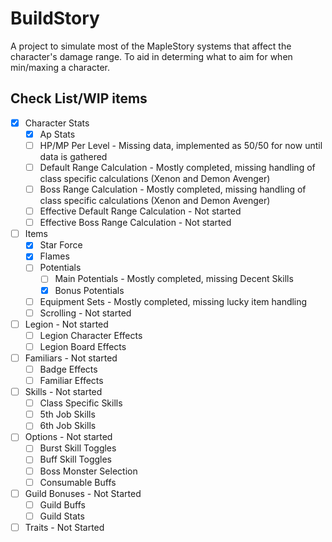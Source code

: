 # BuildStory

A project to simulate most of the MapleStory systems that affect the character's damage range. To aid in determing what to aim for when min/maxing a character. 

## Check List/WIP items
- [x] Character Stats
	- [x] Ap Stats
	- [ ] HP/MP Per Level - Missing data, implemented as 50/50 for now until data is gathered
	- [ ] Default Range Calculation - Mostly completed, missing handling of class specific calculations (Xenon and Demon Avenger)
	- [ ] Boss Range Calculation - Mostly completed, missing handling of class specific calculations (Xenon and Demon Avenger)
	- [ ] Effective Default Range Calculation - Not started
	- [ ] Effective Boss Range Calculation - Not started
- [ ] Items
	- [x] Star Force
	- [x] Flames
	- [ ] Potentials
		- [ ] Main Potentials - Mostly completed, missing Decent Skills
		- [x] Bonus Potentials
	- [ ] Equipment Sets - Mostly completed, missing lucky item handling
	- [ ] Scrolling - Not started
- [ ] Legion - Not started
	- [ ] Legion Character Effects
	- [ ] Legion Board Effects
- [ ] Familiars - Not started
	- [ ] Badge Effects
	- [ ] Familiar Effects
- [ ] Skills - Not started
	- [ ] Class Specific Skills
	- [ ] 5th Job Skills
	- [ ] 6th Job Skills
- [ ] Options - Not started
	- [ ] Burst Skill Toggles
	- [ ] Buff Skill Toggles
	- [ ] Boss Monster Selection
	- [ ] Consumable Buffs
- [ ] Guild Bonuses - Not Started
	- [ ] Guild Buffs
	- [ ] Guild Stats
- [ ] Traits - Not Started
